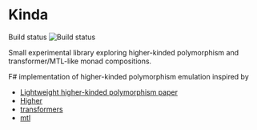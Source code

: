 # Kinda 

Build status ![Build status](https://github.com/batkot/kinda/actions/workflows/dotnet.yml/badge.svg?event=push)

Small experimental library exploring higher-kinded polymorphism and transformer/MTL-like monad compositions.

F# implementation of higher-kinded polymorphism emulation inspired by
- [Lightweight higher-kinded polymorphism paper](https://www.cl.cam.ac.uk/~jdy22/papers/lightweight-higher-kinded-polymorphism.pdf)
- [Higher](https://github.com/palladin/Higher)
- [transformers](https://hackage.haskell.org/package/transformers)
- [mtl](https://hackage.haskell.org/package/mtl-2.2.2)

